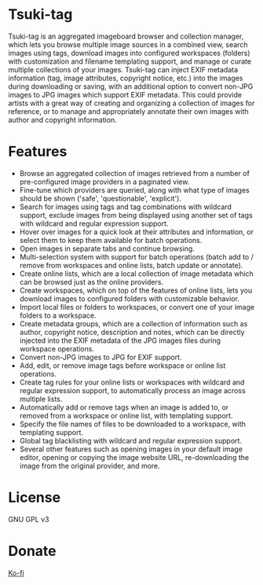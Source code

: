 # Tsuki-tag

Tsuki-tag is an aggregated imageboard browser and collection manager, which lets you browse multiple image sources in a combined view, search images using tags, download images into configured workspaces (folders) with customization and filename templating support, and manage or curate multiple collections of your images. Tsuki-tag can inject EXIF metadata information (tag, image attributes, copyright notice, etc.) into the images during downloading or saving, with an additional option to convert non-JPG images to JPG images which support EXIF metadata. This could provide artists with a great way of creating and organizing a collection of images for reference, or to manage and appropriately annotate their own images with author and copyright information.

# Features

- Browse an aggregated collection of images retrieved from a number of pre-configured image providers in a paginated view.
- Fine-tune which providers are queried, along with what type of images should be shown ('safe', 'questionable', 'explicit').
- Search for images using tags and tag combinations with wildcard support, exclude images from being displayed using another set of tags with wildcard and regular expression support.
- Hover over images for a quick look at their attributes and information, or select them to keep them available for batch operations.
- Open images in separate tabs and continue browsing.
- Multi-selection system with support for batch operations (batch add to / remove from workspaces and online lists, batch update or annotate).
- Create online lists, which are a local collection of image metadata which can be browsed just as the online providers.
- Create workspaces, which on top of the features of online lists, lets you download images to configured folders with customizable behavior.
- Import local files or folders to workspaces, or convert one of your image folders to a workspace.
- Create metadata groups, which are a collection of information such as author, copyright notice, description and notes, which can be directly injected into the EXIF metadata of the JPG images files during workspace operations.
- Convert non-JPG images to JPG for EXIF support.
- Add, edit, or remove image tags before workspace or online list operations.
- Create tag rules for your online lists or workspaces with wildcard and regular expression support, to automatically process an image across multiple lists.
- Automatically add or remove tags when an image is added to, or removed from a workspace or online list, with templating support.  
- Specify the file names of files to be downloaded to a workspace, with templating support. 
- Global tag blacklisting with wildcard and regular expression support.
- Several other features such as opening images in your default image editor, opening or copying the image website URL, re-downloading the image from the original provider, and more.

# License

GNU GPL v3

# Donate

[Ko-fi](https://ko-fi.com/ngelsi)